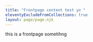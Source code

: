 ```yaml
---
title: "Frontpage content test yo "
eleventyExcludeFromCollections: true
layout: page/page.njk
---
```

this is a frontpage sometihng
